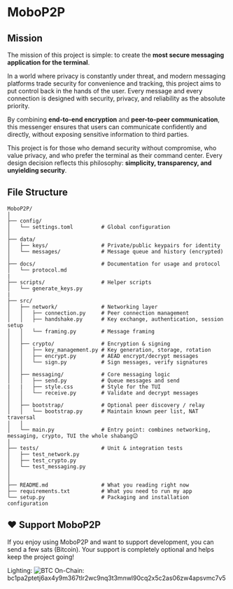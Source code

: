 # MoboP2P

## Mission

The mission of this project is simple: to create the **most secure messaging application for the terminal**.  

In a world where privacy is constantly under threat, and modern messaging platforms trade security for convenience and tracking, this project aims to put control back in the hands of the user. Every message and every connection is designed with security, privacy, and reliability as the absolute priority.  

By combining **end-to-end encryption** and **peer-to-peer communication**, this messenger ensures that users can communicate confidently and directly, without exposing sensitive information to third parties.  

This project is for those who demand security without compromise, who value privacy, and who prefer the terminal as their command center. Every design decision reflects this philosophy: **simplicity, transparency, and unyielding security**.

## File Structure

```
MoboP2P/
│
├── config/
│   └── settings.toml         # Global configuration
│
├── data/
│   ├── keys/                 # Private/public keypairs for identity
│   └── messages/             # Message queue and history (encrypted)
│
├── docs/                     # Documentation for usage and protocol
│   └── protocol.md
|
├── scripts/                  # Helper scripts
│   └── generate_keys.py
|
├── src/
│   ├── network/              # Networking layer
│   │   ├── connection.py     # Peer connection management
│   │   ├── handshake.py      # Key exchange, authentication, session setup
│   │   └── framing.py        # Message framing
│   │
│   ├── crypto/               # Encryption & signing
│   │   ├── key_management.py # Key generation, storage, rotation
│   │   ├── encrypt.py        # AEAD encrypt/decrypt messages
│   │   └── sign.py           # Sign messages, verify signatures
│   │
│   ├── messaging/            # Core messaging logic
│   │   ├── send.py           # Queue messages and send
|   |   ├── style.css         # Style for the TUI
│   │   └── receive.py        # Validate and decrypt messages
│   │
│   ├── bootstrap/            # Optional peer discovery / relay
│   │   └── bootstrap.py      # Maintain known peer list, NAT traversal
│   │
│   └── main.py               # Entry point: combines networking, messaging, crypto, TUI the whole shabang😉
│
├── tests/                    # Unit & integration tests
│   ├── test_network.py
│   ├── test_crypto.py
│   └── test_messaging.py
│
│
├── README.md                 # What you reading right now
├── requirements.txt          # What you need to run my app
└── setup.py                  # Packaging and installation configuration
```


## ❤️ Support MoboP2P

If you enjoy using MoboP2P and want to support development, you can send a few sats (Bitcoin). Your support is completely optional and helps keep the project going!

Lighting:
![BTC](https://github.com/user-attachments/assets/cdb814cb-acef-4af1-8699-09bcedba4b11)
On-Chain:
bc1pa2ptetj6ax4y9m367tlr2wc9nq3t3mnwl90cq2x5c2as06zw4apsvmc7v5
